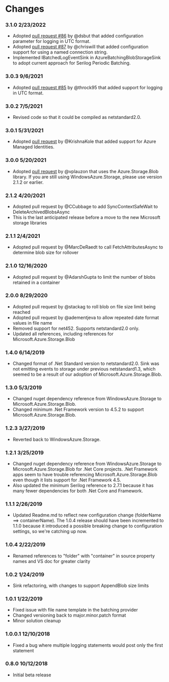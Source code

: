 # Changes

### 3.1.0 2/23/2022

- Adopted [pull request #86](https://github.com/chriswill/serilog-sinks-azureblobstorage/pull/86) by @dsbut that added configuration parameter for logging in UTC format.
- Adopted [pull request #87](https://github.com/chriswill/serilog-sinks-azureblobstorage/pull/87) by @chriswill that added configuration support for using a named connection string.
- Implemented IBatchedLogEventSink in AzureBatchingBlobStorageSink to adopt current approach for Serilog Periodic Batching.

### 3.0.3 9/6/2021

- Adopted [pull request #85](https://github.com/chriswill/serilog-sinks-azureblobstorage/pull/85) by @throck95 that added support for logging in UTC format.

### 3.0.2 7/5/2021

- Revised code so that it could be compiled as netstandard2.0.

### 3.0.1 5/31/2021

- Adopted [pull request](https://github.com/chriswill/serilog-sinks-azureblobstorage/pull/79) by @KrishnaKole that added support for Azure Managed Identities.

### 3.0.0 5/20/2021

- Adopted [pull request](https://github.com/chriswill/serilog-sinks-azureblobstorage/pull/78) by @vplauzon that uses the Azure.Storage.Blob library. If you are still using WindowsAzure.Storage, please use version 2.1.2 or earlier.

### 2.1.2 4/20/2021

- Adopted pull request by @CCubbage to add SyncContextSafeWait to DeleteArchivedBlobsAsync
- This is the last anticipated release before a move to the new Microsoft storage libraries

### 2.1.1 2/4/2021

- Adopted pull request by @MarcDeRaedt to call FetchAttributesAsync to determine blob size for rollover

### 2.1.0 12/16/2020

- Adopted pull request by @AdarshGupta to limit the number of blobs retained in a container

### 2.0.0 8/29/2020

- Adopted pull request by @stackag to roll blob on file size limit being reached
- Adopted pull request by @adementjeva to allow repeated date format values in file name
- Removed support for net452. Supports netstandard2.0 only.
- Updated all references, including references for Microsoft.Azure.Storage.Blob

### 1.4.0 6/14/2019

- Changed format of .Net Standard version to netstandard2.0. Sink was not emitting events to storage
  under previous netstandard1.3, which seemed to be a result of our adoption of Microsoft.Azure.Storage.Blob.

### 1.3.0 5/3/2019

- Changed nuget dependency reference from WindowsAzure.Storage to Microsoft.Azure.Storage.Blob.
- Changed minimum .Net Framework version to 4.5.2 to support Microsoft.Azure.Storage.Blob.

### 1.2.3 3/27/2019

- Reverted back to WindowsAzure.Storage.

### 1.2.1 3/25/2019

- Changed nuget dependency reference from WindowsAzure.Storage to Microsoft.Azure.Storage.Blob for .Net Core projects. .Net Framework apps seem to have trouble referencing Microsoft.Azure.Storage.Blob even though it lists support for .Net Framework 4.5.
- Also updated the minimum Serilog reference to 2.7.1 because it has many fewer dependencies for both .Net Core and Framework.

### 1.1.1 2/26/2019

- Updated Readme.md to reflect new configuration change (folderName ==> containerName). The 1.0.4 release should have been incremented to 1.1.0 because it introduced a possible breaking change to configuration settings, so we're catching up now.

### 1.0.4 2/22/2019

- Renamed references to "folder" with "container" in source property names and VS doc for greater clarity

### 1.0.2 1/24/2019

- Sink refactoring, with changes to support AppendBlob size limits

### 1.0.1 1/22/2019

- Fixed issue with file name template in the batching provider
- Changed versioning back to major.minor.patch format
- Minor solution cleanup

### 1.0.0.1 12/10/2018

- Fixed a bug where multiple logging statements would post only the first statement

### 0.8.0 10/12/2018

- Initial beta release
